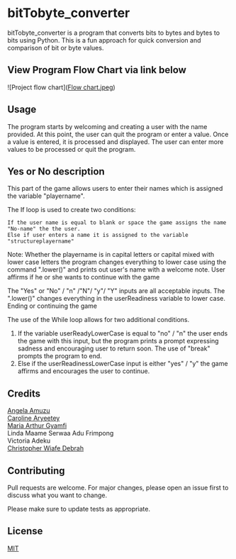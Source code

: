 # bitTobyte_converter

bitTobyte_converter is a program that converts bits to bytes and bytes to bits using Python. This is a fun approach for quick conversion and comparison of bit or byte values.

## View Program Flow Chart via link below

![Project flow chart]([Flow chart.jpeg](https://github.com/askdebb/bitTobyte_converter/blob/1475764dfe3fcdfcfbea6672fab0d1946aa6ce5e/Flow%20chart.jpeg))

## Usage

The program starts by welcoming and creating a user with the name provided. At this point, the user can quit the program or enter a value. Once a value is entered, it is processed and displayed. The user can enter more values to be processed or quit the program. 

## Yes or No description

This part of the game allows users to enter their names which is assigned the variable "playername".

The If loop is used to create two conditions:

    If the user name is equal to blank or space the game assigns the name "No-name" the the user.
    Else if user enters a name it is assigned to the variable "structureplayername"

Note: Whether the playername is in capital letters or capital mixed with lower case letters the program changes everything to lower case using the command ".lower()" and prints out user's name with a welcome note.
User affirms if he or she wants to continue with the game

The "Yes" or "No" / "n" /"N"/ "y"/ "Y" inputs are all acceptable inputs. The ".lower()" changes everything in the userReadiness variable to lower case.
Ending or continuing the game

The use of the While loop allows for two additional conditions.

   1.  If the variable userReadyLowerCase is equal to "no" / "n" the user ends the game with this input, but the program prints a prompt expressing sadness and encouraging user to return soon. The use of "break" prompts the program to end.
   2.  Else if the userReadinessLowerCase input is either "yes" / "y" the game affirms and encourages the user to continue.

## Credits

[Angela Amuzu](https://github.com/AngelKafui4)                               
[Caroline Aryeetey](https://github.com/CarolKing101)                          
[Maria Arthur Gyamfi](https://github.com/gyamfi32)                        
Linda Maame Serwaa Adu Frimpong            
Victoria Adeku                             
[Christopher Wiafe Debrah](https://github.com/askdebb) 

## Contributing

Pull requests are welcome. For major changes, please open an issue first to discuss what you want to change.

Please make sure to update tests as appropriate.

## License

[MIT](https://choosealicense.com/licenses/mit/)

[def]: https://photos.google.com/photo/AF1QipOCYQOKvGOFxHac1SHXa2hPCHR4Gsft8omZQgU